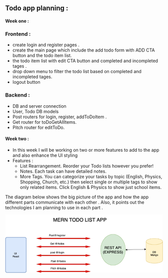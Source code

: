 ## Todo app planning : 

#### Week one :
### Frontend :
  - create login and register pages .
  - create the main page which include the add todo form with ADD CTA button and the todo item list.
  - the todo item list with edit CTA button and completed and incompleted tages .
  - drop down menu to filter the todo list based on completed and incompleted tages.
  - logout button
  ### Backend :
  -  DB and server connection 
  - User, Todo DB models 
  - Post routers for login, register, addToDoItem .
  - Get router for toDoGetAllItems. 
  - Pitch router for editToDo.

#### Week two :
- In this week I will be working on two or more features to add to the app and also enhance the UI styling
- Features : 
    - List Rearrangement. Reorder your Todo lists however you prefer!
    - Notes. Each task can have detailed notes.
    - More Tags. You can categorize your tasks by topic (English, Physics, Shopping, Church, etc.) then select single or multiple tags to show only related items. Click English & Physics to show just school items.
    

The diagram below shows the big picture of the app and how the app different parts communicate with each other . Also, it points out the technologies I am planning to use in each part .

![planning diagram](todoappdiagram.png)
